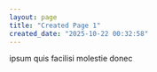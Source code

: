 ```yaml
---
layout: page
title: "Created Page 1"
created_date: "2025-10-22 00:32:58"
---
```


ipsum quis facilisi molestie donec 
